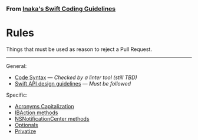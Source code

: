 ### From [Inaka's Swift Coding Guidelines](https://github.com/inaka/swift_guidelines)

# Rules

Things that must be used as reason to reject a Pull Request.

***

General:

* [Code Syntax](syntax.md) — *Checked by a linter tool (still TBD)*
* [Swift API design guidelines](https://swift.org/documentation/api-design-guidelines/) — *Must be followed*



Specific:

* [Acronyms Capitalization](acronyms-capitalization.md)
* [IBAction methods](ib-action-methods.md)
* [NSNotificationCenter methods](notification-center-methods.md)
* [Optionals](optionals.md)
* [Privatize](privatize.md)